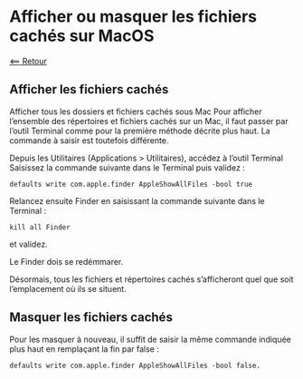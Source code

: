 # Afficher ou masquer les fichiers cachés sur MacOS

[<== Retour](../../)

## Afficher les fichiers cachés

Afficher tous les dossiers et fichiers cachés sous Mac
Pour afficher l’ensemble des répertoires et fichiers cachés sur un Mac, il faut passer par l’outil Terminal comme pour la première méthode décrite plus haut. La commande à saisir est toutefois différente.

Depuis les Utilitaires (Applications > Utilitaires), accédez à l’outil Terminal
Saisissez la commande suivante dans le Terminal puis validez :

```
defaults write com.apple.finder AppleShowAllFiles -bool true
```

Relancez ensuite Finder en saisissant la commande suivante dans le Terminal :

```
kill all Finder
```

et validez.

Le Finder dois se redémmarer.

Désormais, tous les fichiers et répertoires cachés s’afficheront quel que soit l’emplacement où ils se situent.

## Masquer les fichiers cachés

Pour les masquer à nouveau, il suffit de saisir la même commande indiquée plus haut en remplaçant la fin par false :

```
defaults write com.apple.finder AppleShowAllFiles -bool false.
```
